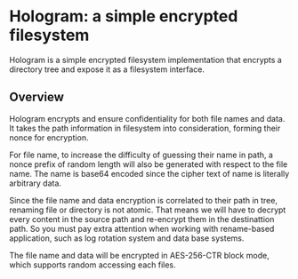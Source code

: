 # Hologram: a simple encrypted filesystem

Hologram is a simple encrypted filesystem implementation that encrypts
a directory tree and expose it as a filesystem interface.

## Overview

Hologram encrypts and ensure confidentiality for both file names and
data. It takes the path information in filesystem into consideration,
forming their nonce for encryption.

For file name, to increase the difficulty of guessing their name in
path, a nonce prefix of random length will also be generated with
respect to the file name. The name is base64 encoded since the cipher
text of name is literally arbitrary data.

Since the file name and data encryption is correlated to their path
in tree, renaming file or directory is not atomic. That means we will
have to decrypt every content in the source path and re-encrypt them
in the destinattion path. So you must pay extra attention when working
with rename-based application, such as log rotation system and data
base systems.

The file name and data will be encrypted in AES-256-CTR block mode,
which supports random accessing each files.
